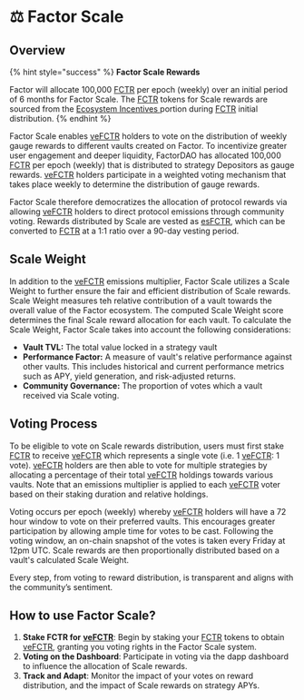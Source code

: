 # ⚖ Factor Scale

## Overview

{% hint style="success" %}
**Factor Scale Rewards**

Factor will allocate 100,000 [FCTR](../fctr-token/#fctr) per epoch (weekly) over an initial period of 6 months for Factor Scale. The [FCTR](../fctr-token/#fctr) tokens for Scale rewards are sourced from the [Ecosystem Incentives  ](../fctr-token/initial-distribution.md#ecosystem-incentives-20.8)portion during [FCTR](../fctr-token/#fctr) initial distribution.
{% endhint %}

Factor Scale enables [veFCTR](../fctr-token/#vefctr) holders to vote on the distribution of weekly gauge rewards to different vaults created on Factor. To incentivize greater user engagement and deeper liquidity, FactorDAO has allocated 100,000 [FCTR](../fctr-token/#fctr) per epoch (weekly) that is distributed to strategy Depositors as gauge rewards. [veFCTR](../fctr-token/#vefctr) holders participate in a weighted voting mechanism that takes place weekly to determine the distribution of gauge rewards.&#x20;

Factor Scale therefore democratizes the allocation of protocol rewards via allowing [veFCTR](../fctr-token/#vefctr) holders to direct protocol emissions through community voting. Rewards distributed by Scale are vested as [esFCTR](../fctr-token/#esfctr), which can be converted to [FCTR](../fctr-token/#fctr) at a 1:1 ratio over a 90-day vesting period.&#x20;

## Scale Weight

In addition to the [veFCTR](../fctr-token/#vefctr) emissions multiplier, Factor Scale utilizes a Scale Weight to further ensure the fair and efficient distribution of Scale rewards. Scale Weight measures teh relative contribution of a vault towards the overall value of the Factor ecosystem. The computed Scale Weight score determines the final Scale reward allocation for each vault. To calculate the Scale Weight, Factor Scale takes into account the following considerations:

* **Vault TVL:** The total value locked in a strategy vault
* **Performance Factor:** A measure of vault's relative performance against other vaults. This includes historical and current performance metrics such as APY, yield generation, and risk-adjusted returns.
* **Community Governance:** The proportion of votes which a vault received via Scale voting.

## Voting Process

To be eligible to vote on Scale rewards distribution, users must first stake [FCTR](../fctr-token/#fctr) to receive [veFCTR](../fctr-token/#vefctr) which represents a single vote (i.e. 1 [veFCTR](../fctr-token/#vefctr): 1 vote). [veFCTR](../fctr-token/#vefctr) holders are then able to vote for multiple strategies by allocating a percentage of their total [veFCTR](../fctr-token/#vefctr) holdings towards various vaults. Note that an emissions multiplier is applied to each [veFCTR](../fctr-token/#vefctr) voter based on their staking duration and relative holdings.

Voting occurs per epoch (weekly) whereby [veFCTR](../fctr-token/#vefctr) holders will have a 72 hour window to vote on their preferred vaults. This encourages greater participation by allowing ample time for votes to be cast. Following the voting window, an on-chain snapshot of the votes is taken every Friday at 12pm UTC. Scale rewards are then proportionally distributed based on a vault's calculated Scale Weight.

Every step, from voting to reward distribution, is transparent and aligns with the community’s sentiment.

## **How to use Factor Scale?**

1. **Stake FCTR for** [**veFCTR**](../fctr-token/#vefctr): Begin by staking your [FCTR](../fctr-token/#fctr) tokens to obtain [veFCTR](../fctr-token/#vefctr), granting you voting rights in the Factor Scale system.
2. **Voting on the Dashboard**: Participate in voting via the dapp dashboard to influence the allocation of Scale rewards.
3. **Track and Adapt**: Monitor the impact of your votes on reward distribution, and the impact of Scale rewards on strategy APYs.
